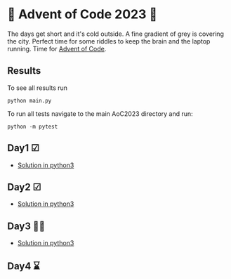 # 🌟 Advent of Code 2023 🌟

The days get short and it's cold outside. A fine gradient of grey is covering the city.
Perfect time for some riddles to keep the brain and the laptop running. Time for [Advent of Code](https://adventofcode.com/2023).

## Results
To see all results run

`python main.py`

To run all tests navigate to the main AoC2023 directory and run:

`python -m pytest`

## Day1 ☑
+ [Solution in python3](./day1.py)

## Day2 ☑
+ [Solution in python3](./day2.py)

## Day3 👩‍💻
+ [Solution in python3](./day3.py)

## Day4 ⌛️